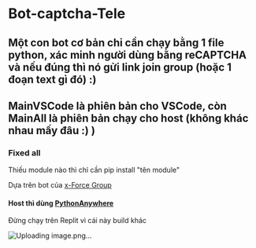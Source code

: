 # Bot-captcha-Tele
## Một con bot cơ bản chỉ cần chạy bằng 1 file python, xác minh người dùng bằng reCAPTCHA và nếu đúng thì nó gửi link join group (hoặc 1 đoạn text gì đó) :)
## MainVSCode là phiên bản cho VSCode, còn MainAll là phiên bản chạy cho host (không khác nhau mấy đâu :) )

### Fixed all
Thiếu module nào thì chỉ cần pip install "tên module"

Dựa trên bot của [x-Force Group](https://t.me/xForceAlphaBot)


#### Host thì dùng [PythonAnywhere](pythonanywhere.com)

Đừng chạy trên Replit vì cái này build khác

![Uploading image.png…](https://files.catbox.moe/vvriy4.jpg)


